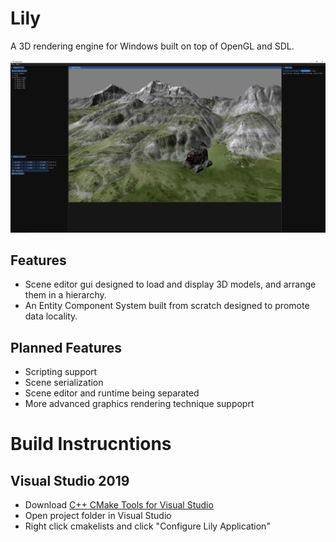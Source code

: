 # Lily

A 3D rendering engine for Windows built on top of OpenGL and SDL.

![Models used under CC license: https://skfb.ly/orPGW https://skfb.ly/otpMF ](https://github.com/erikrramsey/Lily/blob/master/screenshot1.jpg)

## Features

- Scene editor gui designed to load and display 3D models, and arrange them in a hierarchy.
- An Entity Component System built from scratch designed to promote data locality.

## Planned Features

- Scripting support
- Scene serialization
- Scene editor and runtime being separated
- More advanced graphics rendering technique suppoprt

# Build Instrucntions

## Visual Studio 2019

- Download [C++ CMake Tools for Visual Studio](https://docs.microsoft.com/en-us/cpp/build/cmake-projects-in-visual-studio?view=msvc-170)
- Open project folder in Visual Studio
- Right click cmakelists and click "Configure Lily Application"
